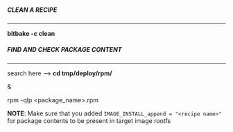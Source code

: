 ##### CLEAN A RECIPE
---
**bitbake -c clean <recipe>**

  
##### FIND AND CHECK PACKAGE CONTENT
---
search here --> **cd tmp/deploy/rpm/**

&

rpm -qlp <package_name>.rpm

**NOTE**: Make sure that you added `IMAGE_INSTALL_append = "<recipe name>"` for package contents to be present in target image rootfs